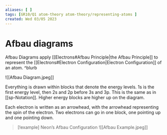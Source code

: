 ```yaml
---
aliases: [ ]
tags: [GR10/Q1 atom-theory atom-theory/representing-atoms ]
created: Wed 03/05 2023
---
```

# Afbau diagrams
Afbau Diagrams apply [[Electrons#Afbau Principle|the Afbau Principle]] to represent the [[Electrons#Electron Configuration|Electron Configuration]] of an atom.  ^blurb

![[Afbau Diagram.jpeg]]

Everything is drawn within blocks that denote the energy levels. 1s is the first energy level, then 2s and 2p before 3s and 3p. This is the same as in [[sp-Notation]]. Higher energy blocks are higher up on the diagram. 

Each electron is written as an arrowhead, with the arrowhead representing the spin of the electron. Two electrons can go in one block, one pointing up and one pointing down.

> [!example] Neon’s Afbau Configuration
> ![[Afbau Example.jpeg]]